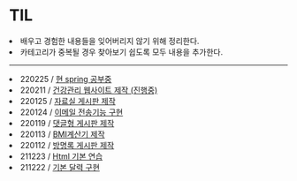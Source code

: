 # TIL
<li>배우고 경험한 내용들을 잊어버리지 않기 위해 정리한다.</li>
<li>카테고리가 중복될 경우 찾아보기 쉽도록 모두 내용을 추가한다.</li>
<hr>

<li>220225 / <a href="https://github.com/gondoc/SpringTIL">현 spring 공부중</a> </li>
<li>220211 / <a href="https://github.com/gondoc/TIL/tree/main/SGAProject">건강관리 웹사이트 제작 (진행중)</a> </li>
<li>220125 / <a href="https://github.com/gondoc/TIL/tree/main/FileBoardMaria">자료실 게시판 제작</a> </li>
<li>220124 / <a href="https://github.com/gondoc/TIL/tree/main/EmailProject">이메일 전송기능 구현</a> </li>
<li>220119 / <a href="https://github.com/gondoc/TIL/tree/main/MabatisMariaBoard">댓글형 게시판 제작</a> </li>
<li>220113 / <a href="https://github.com/gondoc/TIL/tree/main/BMICalc">BMI계산기 제작</a> </li>
<li>220112 / <a href="https://github.com/gondoc/TIL/tree/main/MariaGuestBook">방명록 게시판 제작</a> </li>
<li>211223 / <a href="https://github.com/gondoc/TIL/tree/main/HtmlPractice">Html 기본 연습</a> </li>
<li>211222 / <a href="https://github.com/gondoc/TIL/tree/main/Calendar">기본 달력 구현</a> </li>
